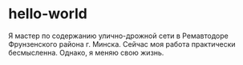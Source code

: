 # hello-world
Я мастер по содержанию улично-дрожной сети в Ремавтодоре Фрунзенского района г. Минска. Сейчас моя работа практически бесмысленна. Однако, я меняю свою жизнь.
